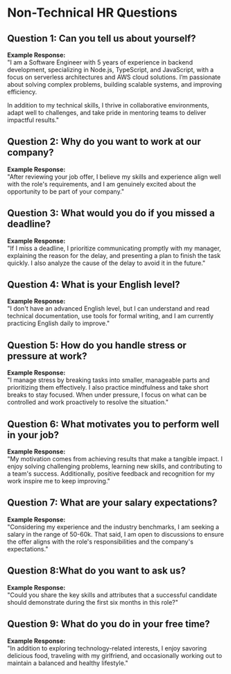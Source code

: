 # Non-Technical HR Questions

## Question 1: Can you tell us about yourself?

**Example Response:**  
"I am a Software Engineer with 5 years of experience in backend development, specializing in Node.js, TypeScript, and JavaScript, with a focus on serverless architectures and AWS cloud solutions. I’m passionate about solving complex problems, building scalable systems, and improving efficiency.

In addition to my technical skills, I thrive in collaborative environments, adapt well to challenges, and take pride in mentoring teams to deliver impactful results."

## Question 2: Why do you want to work at our company?

**Example Response:**  
"After reviewing your job offer, I believe my skills and experience align well with the role's requirements, and I am genuinely excited about the opportunity to be part of your company."

## Question 3: What would you do if you missed a deadline?

**Example Response:**  
"If I miss a deadline, I prioritize communicating promptly with my manager, explaining the reason for the delay, and presenting a plan to finish the task quickly. I also analyze the cause of the delay to avoid it in the future."

## Question 4: What is your English level?

**Example Response:**  
"I don't have an advanced English level, but I can understand and read technical documentation, use tools for formal writing, and I am currently practicing English daily to improve."

## Question 5: How do you handle stress or pressure at work?

**Example Response:**  
"I manage stress by breaking tasks into smaller, manageable parts and prioritizing them effectively. I also practice mindfulness and take short breaks to stay focused. When under pressure, I focus on what can be controlled and work proactively to resolve the situation."

## Question 6: What motivates you to perform well in your job?

**Example Response:**  
"My motivation comes from achieving results that make a tangible impact. I enjoy solving challenging problems, learning new skills, and contributing to a team's success. Additionally, positive feedback and recognition for my work inspire me to keep improving."

## Question 7: What are your salary expectations?

**Example Response:**  
"Considering my experience and the industry benchmarks, I am seeking a salary in the range of 50-60k. That said, I am open to discussions to ensure the offer aligns with the role's responsibilities and the company's expectations."

## Question 8:What do you want to ask us?

**Example Response:**  
"Could you share the key skills and attributes that a successful candidate should demonstrate during the first six months in this role?"

## Question 9: What do you do in your free time?

**Example Response:**  
"In addition to exploring technology-related interests, I enjoy savoring delicious food, traveling with my girlfriend, and occasionally working out to maintain a balanced and healthy lifestyle."
